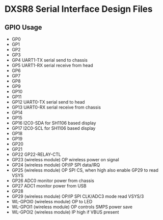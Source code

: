 # DXSR8 Serial Interface Design Files

## GPIO Usage

- GP0  
- GP1  
- GP2  
- GP3  
- GP4	UART1-TX serial send to chassis
- GP5	UART1-RX serial receive from head
- GP6  
- GP7  
- GP8  
- GP9  
- GP10  
- GP11  
- GP12	UART0-TX serial send to head
- GP13	UART0-RX serial receive from chassis
- GP14  
- GP15  
- GP16	I2C0-SDA for SH1106 based display
- GP17	I2C0-SCL for SH1106 based display
- GP18  
- GP19  
- GP20  
- GP21  
- GP22  GP22-RELAY-CTL
- GP23  (wireless module) OP wireless power on signal
- GP24  (wireless module) OP/IP SPI data/IRQ
- GP25  (wireless module) OP SPI CS, when high also enable GP29 to read VSYS
- GP26	ADC0 monitor power from chassis
- GP27  ADC1 monitor power from USB
- GP28  
- GP29  (wireless module) OP/IP SPI CLK/ADC3 mode read VSYS/3
- WL-GPOI0  (wireless module) OP to LED
- WL-GPOI1  (wireless module) OP controls SMPS power save
- WL-GPOI2  (wireless module) IP high if VBUS present
